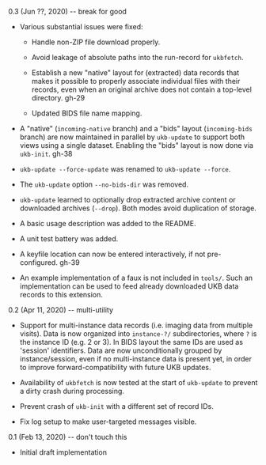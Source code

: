 0.3 (Jun ??, 2020) -- break for good

- Various substantial issues were fixed:

  - Handle non-ZIP file download properly.

  - Avoid leakage of absolute paths into the run-record for `ukbfetch`.

  - Establish a new "native" layout for (extracted) data records that
    makes it possible to properly associate individual files with their
    records, even when an original archive does not contain a top-level
    directory. gh-29

  - Updated BIDS file name mapping.

- A "native" (`incoming-native` branch) and a "bids" layout (`incoming-bids`
  branch) are now maintained in parallel by `ukb-update` to support both views
  using a single dataset. Enabling the "bids" layout is now done via `ukb-init`.
  gh-38

- `ukb-update --force-update` was renamed to `ukb-update --force`.

- The `ukb-update` option `--no-bids-dir` was removed.

- `ukb-update` learned to optionally drop extracted archive content or
  downloaded archives (`--drop`). Both modes avoid duplication of storage.

- A basic usage description was added to the README.

- A unit test battery was added.

- A keyfile location can now be entered interactively, if not pre-configured.
  gh-39

- An example implementation of a faux is not included in `tools/`. Such
  an implementation can be used to feed already downloaded UKB data records
  to this extension.

0.2 (Apr 11, 2020) -- multi-utility

- Support for multi-instance data records (i.e. imaging data from multiple
  visits). Data is now organized into `instance-?/` subdirectories, where `?`
  is the instance ID (e.g. 2 or 3). In BIDS layout the same IDs are used as
  'session' identifiers. Data are now unconditionally grouped by
  instance/session, even if no multi-instance data is present yet, in order to
  improve forward-compatibility with future UKB updates.

- Availability of `ukbfetch` is now tested at the start of `ukb-update` to
  prevent a dirty crash during processing.

- Prevent crash of `ukb-init` with a different set of record IDs.

- Fix log setup to make user-targeted messages visible.

0.1 (Feb 13, 2020) -- don't touch this

- Initial draft implementation
